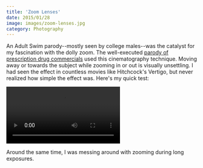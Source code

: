 ```yaml
---
title: 'Zoom Lenses'
date: 2015/01/28
image: images/zoom-lenses.jpg
category: Photography
---
```


An Adult Swim parody--mostly seen by college males--was the catalyst for my fascination with the dolly zoom. The well-executed [parody of prescription drug commercials](https://www.youtube.com/watch?v=2gMjJNGg9Z8) used this cinematography technique. Moving away or towards the subject while zooming in or out is visually unsettling. I had seen the effect in countless movies like Hitchcock's Vertigo, but never realized how simple the effect was. Here's my quick test:

<video controls>
<source src="images/jackalope-zoom.mp4" type="video/mp4"></source>
</video>

Around the same time, I was messing around with zooming during long exposures.
